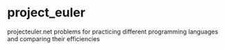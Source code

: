 # project_euler

projecteuler.net problems for practicing different programming languages and comparing their efficiencies 
